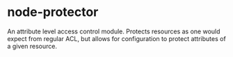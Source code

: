 node-protector
==============

An attribute level access control module. Protects resources as one would expect from regular ACL, but allows for configuration to protect attributes of a given resource.
